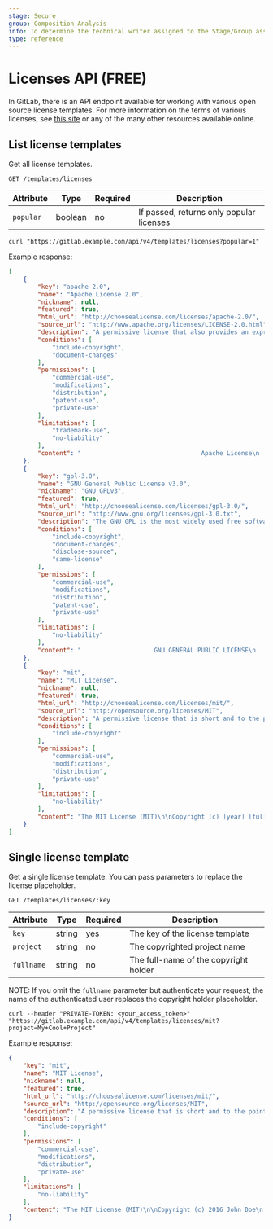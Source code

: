 ```yaml
---
stage: Secure
group: Composition Analysis
info: To determine the technical writer assigned to the Stage/Group associated with this page, see https://about.gitlab.com/handbook/product/ux/technical-writing/#assignments
type: reference
---
```


# Licenses API **(FREE)**

In GitLab, there is an API endpoint available for working with various open
source license templates. For more information on the terms of various
licenses, see [this site](https://choosealicense.com/) or any of the many other
resources available online.

## List license templates

Get all license templates.

```plaintext
GET /templates/licenses
```

| Attribute | Type    | Required | Description           |
| --------- | ------- | -------- | --------------------- |
| `popular` | boolean | no       | If passed, returns only popular licenses |

```shell
curl "https://gitlab.example.com/api/v4/templates/licenses?popular=1"
```

Example response:

```json
[
    {
        "key": "apache-2.0",
        "name": "Apache License 2.0",
        "nickname": null,
        "featured": true,
        "html_url": "http://choosealicense.com/licenses/apache-2.0/",
        "source_url": "http://www.apache.org/licenses/LICENSE-2.0.html",
        "description": "A permissive license that also provides an express grant of patent rights from contributors to users.",
        "conditions": [
            "include-copyright",
            "document-changes"
        ],
        "permissions": [
            "commercial-use",
            "modifications",
            "distribution",
            "patent-use",
            "private-use"
        ],
        "limitations": [
            "trademark-use",
            "no-liability"
        ],
        "content": "                                 Apache License\n                           Version 2.0, January 2004\n [...]"
    },
    {
        "key": "gpl-3.0",
        "name": "GNU General Public License v3.0",
        "nickname": "GNU GPLv3",
        "featured": true,
        "html_url": "http://choosealicense.com/licenses/gpl-3.0/",
        "source_url": "http://www.gnu.org/licenses/gpl-3.0.txt",
        "description": "The GNU GPL is the most widely used free software license and has a strong copyleft requirement. When distributing derived works, the source code of the work must be made available under the same license.",
        "conditions": [
            "include-copyright",
            "document-changes",
            "disclose-source",
            "same-license"
        ],
        "permissions": [
            "commercial-use",
            "modifications",
            "distribution",
            "patent-use",
            "private-use"
        ],
        "limitations": [
            "no-liability"
        ],
        "content": "                    GNU GENERAL PUBLIC LICENSE\n                       Version 3, 29 June 2007\n [...]"
    },
    {
        "key": "mit",
        "name": "MIT License",
        "nickname": null,
        "featured": true,
        "html_url": "http://choosealicense.com/licenses/mit/",
        "source_url": "http://opensource.org/licenses/MIT",
        "description": "A permissive license that is short and to the point. It lets people do anything with your code with proper attribution and without warranty.",
        "conditions": [
            "include-copyright"
        ],
        "permissions": [
            "commercial-use",
            "modifications",
            "distribution",
            "private-use"
        ],
        "limitations": [
            "no-liability"
        ],
        "content": "The MIT License (MIT)\n\nCopyright (c) [year] [fullname]\n [...]"
    }
]
```

## Single license template

Get a single license template. You can pass parameters to replace the license
placeholder.

```plaintext
GET /templates/licenses/:key
```

| Attribute  | Type   | Required | Description |
| ---------- | ------ | -------- | ----------- |
| `key`      | string | yes      | The key of the license template |
| `project`  | string | no       | The copyrighted project name |
| `fullname` | string | no       | The full-name of the copyright holder |

NOTE:
If you omit the `fullname` parameter but authenticate your request, the name of
the authenticated user replaces the copyright holder placeholder.

```shell
curl --header "PRIVATE-TOKEN: <your_access_token>" "https://gitlab.example.com/api/v4/templates/licenses/mit?project=My+Cool+Project"
```

Example response:

```json
{
    "key": "mit",
    "name": "MIT License",
    "nickname": null,
    "featured": true,
    "html_url": "http://choosealicense.com/licenses/mit/",
    "source_url": "http://opensource.org/licenses/MIT",
    "description": "A permissive license that is short and to the point. It lets people do anything with your code with proper attribution and without warranty.",
    "conditions": [
        "include-copyright"
    ],
    "permissions": [
        "commercial-use",
        "modifications",
        "distribution",
        "private-use"
    ],
    "limitations": [
        "no-liability"
    ],
    "content": "The MIT License (MIT)\n\nCopyright (c) 2016 John Doe\n [...]"
}
```

<!-- ## Troubleshooting

Include any troubleshooting steps that you can foresee. If you know beforehand what issues
one might have when setting this up, or when something is changed, or on upgrading, it's
important to describe those, too. Think of things that may go wrong and include them here.
This is important to minimize requests for support, and to avoid doc comments with
questions that you know someone might ask.

Each scenario can be a third-level heading, for example `### Getting error message X`.
If you have none to add when creating a doc, leave this section in place
but commented out to help encourage others to add to it in the future. -->
